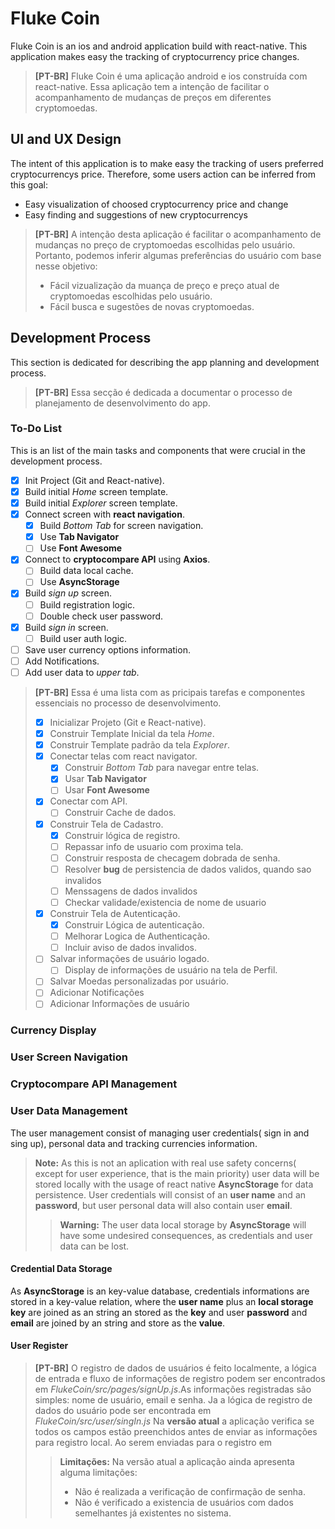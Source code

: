 # Fluke Coin

Fluke Coin is an ios and android application build with react-native. This application makes easy the tracking of cryptocurrency price changes.
> __[PT-BR]__ 
> Fluke Coin é uma aplicação android e ios construída com react-native. Essa aplicação tem a intenção  de facilitar o acompanhamento de mudanças de preços em diferentes cryptomoedas.

## UI and UX Design

The intent of this application is to make easy the tracking of users preferred cryptocurrencys price. Therefore, some users action can be inferred from this goal:
- Easy visualization of choosed cryptocurrency price and change
- Easy finding and suggestions of new cryptocurrencys 
> __[PT-BR]__ 
> A intenção desta aplicação é facilitar o acompanhamento de mudanças no preço de cryptomoedas escolhidas pelo usuário. Portanto, podemos inferir algumas preferências do usuário com base nesse objetivo:
>- Fácil vizualização da muança de preço e preço atual de cryptomoedas escolhidas pelo usuário.
>- Fácil busca e sugestões de novas cryptomoedas.




## Development Process
This section is dedicated for describing the app planning and development process.
>__[PT-BR]__ 
>Essa secção é dedicada a documentar o processo de planejamento de desenvolvimento do app.

### To-Do List
This is an list of the main tasks and components that were crucial in the development process.
- [x] Init Project (Git and React-native).
- [x] Build initial _Home_ screen template.
- [x] Build initial _Explorer_ screen template.
- [x] Connect screen with __react navigation__.
    - [x] Build _Bottom Tab_ for screen navigation.
    - [x] Use __Tab Navigator__
    - [ ] Use __Font Awesome__
- [x] Connect to __cryptocompare API__ using __Axios__.
    - [ ] Build data local cache.
    - [ ] Use __AsyncStorage__
- [x] Build _sign up_ screen.
    - [ ] Build registration logic.
    - [ ] Double check user password.
- [x] Build _sign in_ screen.
    - [ ] Build user auth logic.
- [ ] Save user currency options information.
- [ ] Add Notifications.
- [ ] Add user data to _upper tab_.
>__[PT-BR]__ 
> Essa é uma lista com as pricipais tarefas e componentes essenciais no processo de desenvolvimento.
>- [x] Inicializar Projeto (Git e React-native).
>- [x] Construir Template Inicial da tela _Home_.
>- [x] Construir Template padrão da tela _Explorer_.
>- [x] Conectar telas com react navigator.
>   - [x] Construir _Bottom Tab_ para navegar entre telas.
>   - [x] Usar __Tab Navigator__
>   - [ ] Usar __Font Awesome__
>- [x] Conectar com API.
>   - [ ] Construir Cache de dados.
>- [x] Construir Tela de Cadastro.
>   - [x] Construir lógica de registro.
>   - [ ] Repassar info de usuario com proxima tela.
>   - [ ] Construir resposta de checagem dobrada de senha.
>   - [ ] Resolver __bug__ de persistencia de dados validos, quando sao invalidos
>   - [ ] Menssagens de dados invalidos
>   - [ ] Checkar validade/existencia de nome de usuario
>- [x] Construir Tela de Autenticação.
>   - [x] Construir Lógica de autenticação.
>   - [ ] Melhorar Logica de Authenticação.
>   - [ ] Incluir aviso de dados invalidos.
>- [ ] Salvar informações de usuário logado.
>   - [ ] Display de informações de usuário na tela de Perfil.
>- [ ] Salvar Moedas personalizadas por usuário.
>- [ ] Adicionar Notificações
>- [ ] Adicionar Informações de usuário

### Currency Display

### User Screen Navigation

### Cryptocompare API Management

### User Data Management
The user management consist of managing user credentials( sign in and sing up), personal data and tracking currencies information. 
> __Note:__ As this is not an aplication with real use safety concerns( except for user experience, that is the main priority) user data will be stored locally with the usage of react native __AsyncStorage__ for data persistence.
User credentials will consist of an __user name__ and an __password__, but user personal data will also contain user __email__.
>> __Warning:__ The user data local storage by __AsyncStorage__ will have some undesired consequences, as credentials and user data can be lost.

#### Credential Data Storage
As __AsyncStorage__ is an key-value database, credentials informations are stored in a key-value relation, where the __user name__ plus an __local storage key__ are joined as an string an stored as the __key__ and user __password__ and __email__ are joined by an string and store as the __value__.

#### User Register
>__[PT-BR]__ O registro de dados de usuários é feito localmente, a lógica de entrada e fluxo de informações de registro podem ser encontrados em _FlukeCoin/src/pages/signUp.js_.As informações registradas são simples: nome de usuário, email e senha. Ja a lógica de registro de dados do usuário pode ser encontrada em _FlukeCoin/src/user/singIn.js_
Na __versão atual__ a aplicação verifica se todos os campos estão preenchidos antes de enviar as informações para registro local. Ao serem enviadas para o registro em
>>__Limitações:__ Na versão atual a aplicação ainda apresenta alguma limitações:
>>- Não é realizada a verificação de confirmação de senha.
>>- Não é verificado a existencia de usuários com dados semelhantes já existentes no sistema.

